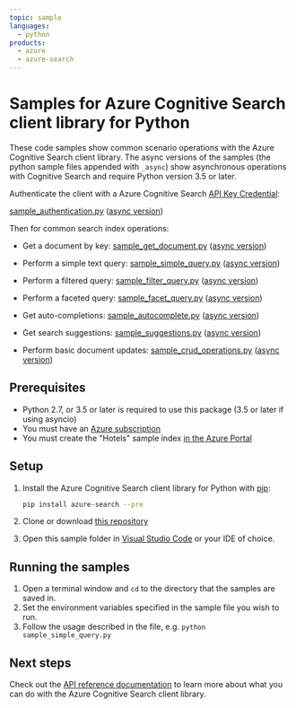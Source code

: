 ```yaml
---
topic: sample
languages:
  - python
products:
  - azure
  - azure-search
---
```


# Samples for Azure Cognitive Search client library for Python

These code samples show common scenario operations with the Azure Cognitive
Search client library. The async versions of the samples (the python sample
files appended with `_async`) show asynchronous operations with Cognitive Search
and require Python version 3.5 or later.

Authenticate the client with a Azure Cognitive Search [API Key Credential](https://docs.microsoft.com/en-us/azure/search/search-security-api-keys):

[sample_authentication.py](https://github.com/Azure/azure-sdk-for-python/tree/master/sdk/search/azure-search/samples/sample_authentication.py) ([async version](https://github.com/Azure/azure-sdk-for-python/tree/master/sdk/search/azure-search/samples/iasync_samples/sample_authentication_async.py))

Then for common search index operations:

* Get a document by key: [sample_get_document.py](https://github.com/Azure/azure-sdk-for-python/tree/master/sdk/search/azure-search/samples/sample_get_document.py) ([async version](https://github.com/Azure/azure-sdk-for-python/tree/master/sdk/search/azure-search/samples/async_samples/sample_get_document_async.py))

* Perform a simple text query: [sample_simple_query.py](https://github.com/Azure/azure-sdk-for-python/tree/master/sdk/search/azure-search/samples/sample_simple_query.py) ([async version](https://github.com/Azure/azure-sdk-for-python/tree/master/sdk/search/azure-search/samples/async_samples/sample_simple_query_async.py))

* Perform a filtered query: [sample_filter_query.py](https://github.com/Azure/azure-sdk-for-python/tree/master/sdk/search/azure-search/samples/sample_filter_query.py) ([async version](https://github.com/Azure/azure-sdk-for-python/tree/master/sdk/search/azure-search/samples/async_samples/sample_filter_query_async.py))

* Perform a faceted query: [sample_facet_query.py](https://github.com/Azure/azure-sdk-for-python/tree/master/sdk/search/azure-search/samples/sample_facet_query.py) ([async version](https://github.com/Azure/azure-sdk-for-python/tree/master/sdk/search/azure-search/samples/async_samples/sample_facet_query_async.py))

* Get auto-completions: [sample_autocomplete.py](https://github.com/Azure/azure-sdk-for-python/tree/master/sdk/search/azure-search/samples/sample_autocomplete.py) ([async version](https://github.com/Azure/azure-sdk-for-python/tree/master/sdk/search/azure-search/samples/async_samples/sample_autocomplete_async.py))

* Get search suggestions: [sample_suggestions.py](https://github.com/Azure/azure-sdk-for-python/tree/master/sdk/search/azure-search/samples/sample_suggestions.py) ([async version](https://github.com/Azure/azure-sdk-for-python/tree/master/sdk/search/azure-search/samples/async_samples/sample_suggestions_async.py))

* Perform basic document updates: [sample_crud_operations.py](https://github.com/Azure/azure-sdk-for-python/tree/master/sdk/search/azure-search/samples/sample_crud_operations.py) ([async version](https://github.com/Azure/azure-sdk-for-python/tree/master/sdk/search/azure-search/samples/async_samples/sample_crud_operations_async.py))

## Prerequisites
* Python 2.7, or 3.5 or later is required to use this package (3.5 or later if using asyncio)
* You must have an [Azure subscription](https://azure.microsoft.com/free/)
* You must create the "Hotels" sample index [in the Azure Portal](https://docs.microsoft.com/en-us/azure/search/search-get-started-portal)


## Setup

1. Install the Azure Cognitive Search client library for Python with [pip](https://pypi.org/project/pip/):

   ```bash
   pip install azure-search --pre
   ```

2. Clone or download [this repository](https://github.com/Azure/azure-sdk-for-python)
3. Open this sample folder in [Visual Studio Code](https://code.visualstudio.com) or your IDE of choice.

## Running the samples

1. Open a terminal window and `cd` to the directory that the samples are saved in.
2. Set the environment variables specified in the sample file you wish to run.
3. Follow the usage described in the file, e.g. `python sample_simple_query.py`

## Next steps

Check out the [API reference documentation](https://docs.microsoft.com/en-us/rest/api/searchservice/)
to learn more about what you can do with the Azure Cognitive Search client library.
